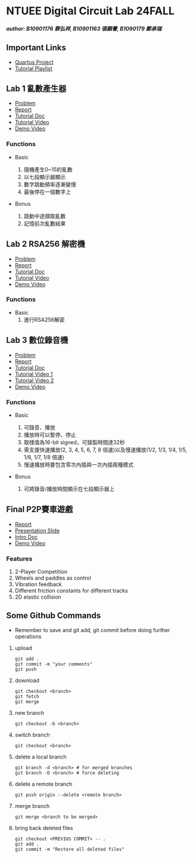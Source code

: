 # NTUEE Digital Circuit Lab 24FALL

##### author: B10901176 蔡弘祥, B10901163 張顥譽, B1090179 鄭承瑞

## Important Links

  - [Quartus Project](https://drive.google.com/drive/folders/1OktEoPV2jMeLqUy1SiT1-zwpx0gXxLmx?usp=sharing)
  - [Tutorial Playlist](https://www.youtube.com/playlist?list=PLP9ciln8xBIb9-tJLALe52f9hO5jF7NEm)

## Lab 1 亂數產生器

 - [Problem](./Lab1/doc/Lab1_lecture.pdf)
 - [Report](./Lab1/doc/team04_lab1_report.pdf)
 - [Tutorial Doc](./Lab1/README.md)
 - [Tutorial Video](https://youtu.be/d8w0doN23KI)
 - [Demo Video](https://youtube.com/shorts/18ylWNKHyas?feature=share)

### Functions

- Basic
  1. 隨機產生0~15的亂數
  2. 以七段顯示器顯示
  3. 數字跳動頻率逐漸變慢
  4. 最後停在一個數字上
   
- Bonus
  1. 跳動中途擷取亂數
  2. 記憶前次亂數結果

## Lab 2 RSA256 解密機

 - [Problem](./Lab2/doc/Lab2_lecture.pdf)
 - [Report](./Lab2/doc/team04_lab2_report.pdf)
 - [Tutorial Doc](./Lab2/README.md)
 - [Tutorial Video](https://youtu.be/MsHFpBeLLhE)
 - [Demo Video](https://youtube.com/shorts/qKg8rVshnjM?feature=share)

### Functions

- Basic
  1. 進行RSA256解密

## Lab 3 數位錄音機

 - [Problem](./Lab3/doc/Lab3_lecture.pdf)
 - [Report](./Lab3/doc/team04_lab3_report.pdf)
 - [Tutorial Doc](./Lab3/README.md)
 - [Tutorial Video 1](https://youtu.be/lxQ1CqLxdgA)
 - [Tutorial Video 2](https://youtu.be/XZyHApFdQvU)
 - [Demo Video](https://youtube.com/shorts/vMJCUgTGA44?feature=share)

### Functions

- Basic
  1. 可錄音、播放
  2. 播放時可以暫停、停止
  3. 取樣值為16-bit signed，可錄製時間達32秒
  4. 需支援快速播放(2, 3, 4, 5, 6, 7, 8 倍速)以及慢速播放(1/2, 1/3, 1/4, 1/5, 1/6, 1/7, 1/8 倍速)
  5. 慢速播放時要包含零次內插與一次內插兩種模式

- Bonus
  1. 可將錄音/播放時間顯示在七段顯示器上

## Final P2P賽車遊戲

 - [Report](./Final/doc/team04_final_report.pdf)
 - [Presentation Slide](./Final/doc/team04_final_presentation.pdf)
 - [Intro Doc](./Final/README.md)
 - [Demo Video](https://youtu.be/5cRheklZcRc)

### Features

  1. 2-Player Competition
  2. Wheels and paddles as control
  3. Vibration feedback
  4. Different friction constants for different tracks
  5. 2D elastic collision

## Some Github Commands

* Remember to save and git add, git commit before doing further operations

1. upload

    ```shell
    git add .
    git commit -m "your comments"
    git push
    ```

2. download

    ```shell
    git checkout <branch>
    git fetch
    git merge
    ```

3. new branch

    ```shell
    git checkout -b <branch>
    ```

4. switch branch

    ```shell
    git checkout <branch>
    ```

5. delete a local branch

    ```shell
    git branch -d <branch> # for merged branches
    git branch -D <branch> # force deleting
    ```

6. delete a remote branch

    ```shell
    git push origin --delete <remote branch>
    ```

7. merge branch

    ```shell
    git merge <branch to be merged>
    ```

8. bring back deleted files
   
   ```shell
   git checkout <PREVIUS COMMIT> -- .
   git add .
   git commit -m "Restore all deleted files"
   ```